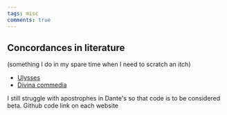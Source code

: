 ```yaml
---
tags: misc
comments: true
---
```

## Concordances in literature

(something I do in my spare time when I need to scratch an itch)

* [Ulysses](https://joyceconcordance.andreamoro.net)
* [Divina commedia](https://danteconcordance.andreamoro.net)

I still struggle with apostrophes in Dante's so that code is to be considered beta. Github code link on each website

